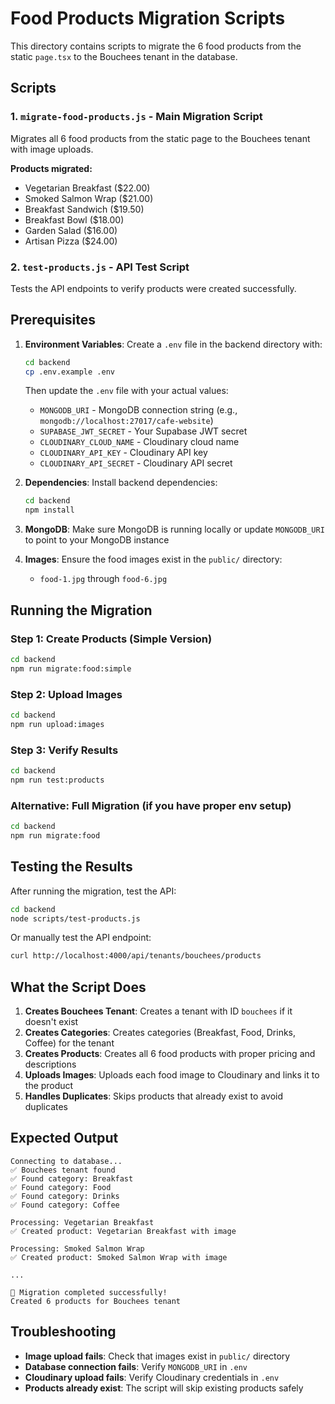 # Food Products Migration Scripts

This directory contains scripts to migrate the 6 food products from the static `page.tsx` to the Bouchees tenant in the database.

## Scripts

### 1. `migrate-food-products.js` - Main Migration Script
Migrates all 6 food products from the static page to the Bouchees tenant with image uploads.

**Products migrated:**
- Vegetarian Breakfast ($22.00)
- Smoked Salmon Wrap ($21.00) 
- Breakfast Sandwich ($19.50)
- Breakfast Bowl ($18.00)
- Garden Salad ($16.00)
- Artisan Pizza ($24.00)

### 2. `test-products.js` - API Test Script
Tests the API endpoints to verify products were created successfully.

## Prerequisites

1. **Environment Variables**: Create a `.env` file in the backend directory with:
   ```bash
   cd backend
   cp .env.example .env
   ```
   
   Then update the `.env` file with your actual values:
   - `MONGODB_URI` - MongoDB connection string (e.g., `mongodb://localhost:27017/cafe-website`)
   - `SUPABASE_JWT_SECRET` - Your Supabase JWT secret
   - `CLOUDINARY_CLOUD_NAME` - Cloudinary cloud name
   - `CLOUDINARY_API_KEY` - Cloudinary API key
   - `CLOUDINARY_API_SECRET` - Cloudinary API secret

2. **Dependencies**: Install backend dependencies:
   ```bash
   cd backend
   npm install
   ```

3. **MongoDB**: Make sure MongoDB is running locally or update `MONGODB_URI` to point to your MongoDB instance

4. **Images**: Ensure the food images exist in the `public/` directory:
   - `food-1.jpg` through `food-6.jpg`

## Running the Migration

### Step 1: Create Products (Simple Version)
```bash
cd backend
npm run migrate:food:simple
```

### Step 2: Upload Images
```bash
cd backend
npm run upload:images
```

### Step 3: Verify Results
```bash
cd backend
npm run test:products
```

### Alternative: Full Migration (if you have proper env setup)
```bash
cd backend
npm run migrate:food
```

## Testing the Results

After running the migration, test the API:

```bash
cd backend
node scripts/test-products.js
```

Or manually test the API endpoint:
```bash
curl http://localhost:4000/api/tenants/bouchees/products
```

## What the Script Does

1. **Creates Bouchees Tenant**: Creates a tenant with ID `bouchees` if it doesn't exist
2. **Creates Categories**: Creates categories (Breakfast, Food, Drinks, Coffee) for the tenant
3. **Creates Products**: Creates all 6 food products with proper pricing and descriptions
4. **Uploads Images**: Uploads each food image to Cloudinary and links it to the product
5. **Handles Duplicates**: Skips products that already exist to avoid duplicates

## Expected Output

```
Connecting to database...
✅ Bouchees tenant found
✅ Found category: Breakfast
✅ Found category: Food
✅ Found category: Drinks
✅ Found category: Coffee

Processing: Vegetarian Breakfast
✅ Created product: Vegetarian Breakfast with image

Processing: Smoked Salmon Wrap
✅ Created product: Smoked Salmon Wrap with image

...

🎉 Migration completed successfully!
Created 6 products for Bouchees tenant
```

## Troubleshooting

- **Image upload fails**: Check that images exist in `public/` directory
- **Database connection fails**: Verify `MONGODB_URI` in `.env`
- **Cloudinary upload fails**: Verify Cloudinary credentials in `.env`
- **Products already exist**: The script will skip existing products safely
